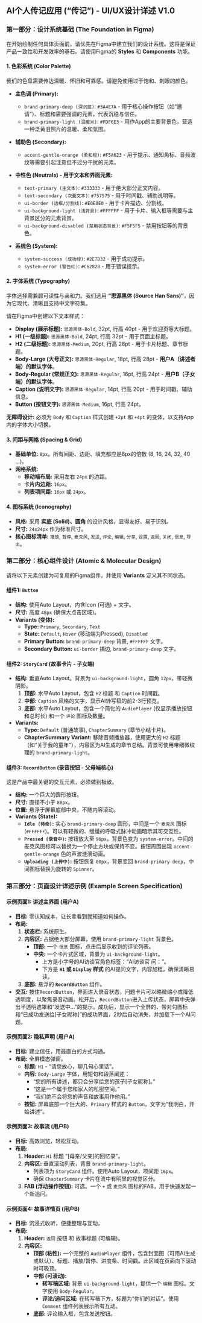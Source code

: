 ## **AI个人传记应用 (“传记”) - UI/UX设计详述 V1.0**

### **第一部分：设计系统基础 (The Foundation in Figma)**

在开始绘制任何具体页面前，请优先在Figma中建立我们的设计系统。这将是保证产品一致性和开发效率的基石。请使用Figma的 **Styles** 和 **Components** 功能。

#### **1. 色彩系统 (Color Palette)**

我们的色盘需要传达温暖、怀旧和可靠感。请避免使用过于饱和、刺眼的颜色。

*   **主色调 (Primary):**
    *   `brand-primary-deep (深沉蓝)`: `#3A4E7A` - 用于核心操作按钮（如“邀请”）、标题和需要强调的元素，代表沉稳与信任。
    *   `brand-primary-light (温暖米)`: `#FDF6E3` - 用作App的主要背景色，营造一种泛黄旧照片的温暖、柔和氛围。

*   **辅助色 (Secondary):**
    *   `accent-gentle-orange (柔和橙)`: `#F5A623` - 用于提示、通知角标、音频波纹等需要引起注意但不过分干扰的元素。

*   **中性色 (Neutrals) - 用于文本和界面元素:**
    *   `text-primary (主文本)`: `#333333` - 用于绝大部分正文内容。
    *   `text-secondary (次要文本)`: `#757575` - 用于时间戳、辅助说明等。
    *   `ui-border (边框/分割线)`: `#E0E0E0` - 用于卡片描边、分割线。
    *   `ui-background-light (浅背景)`: `#FFFFFF` - 用于卡片、输入框等需要与主背景区分的元素背景。
    *   `ui-background-disabled (禁用状态背景)`: `#F5F5F5` - 禁用按钮等的背景色。

*   **系统色 (System):**
    *   `system-success (成功绿)`: `#2E7D32` - 用于成功提示。
    *   `system-error (警告红)`: `#C62828` - 用于错误提示。

#### **2. 字体系统 (Typography)**

字体选择需兼顾可读性与亲和力。我们选用 **“思源黑体 (Source Han Sans)”**，因为它现代、清晰且支持中文字符集。

请在Figma中创建以下文本样式：

*   **Display (展示标题):** `思源黑体-Bold`, 32pt, 行高 40pt - 用于欢迎页等大标题。
*   **H1 (一级标题):** `思源黑体-Bold`, 24pt, 行高 32pt - 用于页面主标题。
*   **H2 (二级标题):** `思源黑体-Medium`, 20pt, 行高 28pt - 用于卡片标题、章节标题。
*   **Body-Large (大号正文):** `思源黑体-Regular`, 18pt, 行高 28pt - **用户A（讲述者端）的默认字体**。
*   **Body-Regular (常规正文):** `思源黑体-Regular`, 16pt, 行高 24pt - **用户B（子女端）的默认字体**。
*   **Caption (说明文字):** `思源黑体-Regular`, 14pt, 行高 20pt - 用于时间戳、辅助信息。
*   **Button (按钮文字):** `思源黑体-Medium`, 16pt, 行高 24pt。

**无障碍设计:** 必须为 `Body` 和 `Caption` 样式创建 `+2pt` 和 `+4pt` 的变体，以支持App内的字体大小切换。

#### **3. 间距与网格 (Spacing & Grid)**

*   **基础单位:** `8px`。所有间距、边距、填充都应是8px的倍数 (8, 16, 24, 32, 40 ...)。
*   **网格系统:**
    *   **移动端布局:** 采用左右 `24px` 的边距。
    *   **卡片内边距:** `16px`。
    *   **列表项间距:** `16px` 或 `24px`。

#### **4. 图标系统 (Iconography)**

*   **风格:** 采用 **实底 (Solid)、圆角** 的设计风格，显得友好、易于识别。
*   **尺寸:** `24x24px` 作为标准尺寸。
*   **核心图标清单:** `播放`, `暂停`, `麦克风`, `发送`, `评论`, `编辑`, `分享`, `设置`, `返回`, `关闭`, `信息`, `导出`。

### **第二部分：核心组件设计 (Atomic & Molecular Design)**

请将以下元素创建为可复用的Figma组件，并使用 **Variants** 定义其不同状态。

#### **组件1: `Button`**

*   **结构:** 使用Auto Layout，内含Icon (可选) + 文字。
*   **尺寸:** 高度 `48px` (确保大点击区域)。
*   **Variants (变体):**
    *   **Type:** `Primary`, `Secondary`, `Text`
    *   **State:** `Default`, `Hover` (移动端为Pressed), `Disabled`
    *   **Primary Button:** `brand-primary-deep` 背景, `#FFFFFF` 文字。
    *   **Secondary Button:** `ui-border` 描边, `brand-primary-deep` 文字。

#### **组件2: `StoryCard` (故事卡片 - 子女端)**

*   **结构:** 垂直Auto Layout。背景为 `ui-background-light`，圆角 `12px`，带轻微阴影。
    1.  **顶部:** 水平Auto Layout，包含 `H2` 标题 和 `Caption` 时间戳。
    2.  **中部:** `Caption` 风格的文字，显示AI转写稿的前2-3行预览。
    3.  **底部:** 水平Auto Layout，包含一个简化的 `AudioPlayer` (仅显示播放按钮和总时长) 和一个 `评论` 图标及数量。
*   **Variants:**
    *   **Type:** `Default` (普通故事), `ChapterSummary` (章节小结卡片)。
    *   **ChapterSummary Variant:** 移除音频播放器，使用更大的 `H2` 标题（如“关于我的童年”），内容区为AI生成的章节总结。背景可使用带细微纹理的 `brand-primary-light`。

#### **组件3: `RecordButton` (录音按钮 - 父母端核心)**

这是产品中最关键的交互元素，必须做到极致。

*   **结构:** 一个巨大的圆形按钮。
*   **尺寸:** 直径不小于 `80px`。
*   **位置:** 悬浮于屏幕底部中央，不随内容滚动。
*   **Variants (State):**
    *   **`Idle (待命)`:** 实心 `brand-primary-deep` 圆形，中间是一个 `麦克风` 图标 (`#FFFFFF`)。可以有轻微的、缓慢的呼吸式脉冲动画暗示其可交互性。
    *   **`Pressed (录音中)`:** 按钮放大至 `96px`，背景色变为 `system-error`。中间的麦克风图标可以替换为一个停止方块或保持不变。按钮周围出现 `accent-gentle-orange` 色的声波涟漪动画。
    *   **`Uploading (上传中)`:** 按钮恢复 `80px`，背景变回 `brand-primary-deep`，中间图标替换为旋转的 `Spinner`。

### **第三部分：页面设计详述示例 (Example Screen Specification)**

#### **示例页面1: 讲述主界面 (用户A)**

*   **目标:** 零认知成本，让长辈看到就知道如何操作。
*   **布局:**
    1.  **状态栏:** 系统原生。
    2.  **内容区:** 占据绝大部分屏幕，使用 `brand-primary-light` 背景色。
        *   **顶部:** 一个 `信息` 图标，点击后显示收到的评论列表。
        *   **中央:** 一个卡片式区域，背景为 `ui-background-light`。
            *   上方是小字号的AI访谈官角色标签：“AI访谈官 问：”。
            *   下方是 **`H1` 或 `Display` 样式** 的AI提问文字，内容加粗，确保清晰易读。
    3.  **底部:** 悬浮的 **`RecordButton`** 组件。
*   **交互:** 按住`RecordButton`，界面进入录音状态，问题卡片可以略微缩小或降低透明度，以聚焦录音动画。松开后，`RecordButton`进入上传状态，屏幕中央弹出半透明遮罩和“发送中...”的提示。成功后，显示一个全屏的、带对勾图标和“已成功发送给[子女昵称]”的成功界面，2秒后自动消失，并加载下一个AI问题。

#### **示例页面2: 隐私声明 (用户A)**

*   **目标:** 建立信任，用最直白的方式沟通。
*   **布局:** 全屏模态弹窗。
    *   **标题:** `H1` - “请您放心，聊几句心里话”。
    *   **内容:** `Body-Large` 字体，用短句和段落阐述：
        *   “您的所有讲述，都只会分享给您的孩子[子女昵称]。”
        *   “这是一个属于您和家人的私密空间。”
        *   “我们绝不会将您的声音和故事用作他用。”
    *   **按钮:** 屏幕底部一个巨大的、`Primary` 样式的 `Button`，文字为“我明白，开始讲述”。

#### **示例页面3: 故事流 (用户B)**

*   **目标:** 高效浏览，轻松互动。
*   **布局:**
    1.  **Header:** `H1` 标题 “[母亲/父亲]的回忆录”。
    2.  **内容区:** 垂直滚动列表，背景 `brand-primary-light`。
        *   列表项为 `StoryCard` 组件。使用Auto Layout，项间距 `16px`。
        *   确保 `ChapterSummary` 卡片在流中有明显的视觉区分。
    3.  **FAB (浮动操作按钮):** 可选。一个 `+` 或 `麦克风` 图标的FAB，用于快速发起一个新追问。

#### **示例页面4: 故事详情页 (用户B)**

*   **目标:** 沉浸式收听，便捷整理与互动。
*   **布局:**
    1.  **Header:** `返回` 按钮 和 故事标题 (可编辑)。
    2.  **内容区:**
        *   **顶部 (粘性):** 一个完整的 `AudioPlayer` 组件，包含封面图（可用AI生成或默认）、标题、播放/暂停、进度条、时间戳。此区域在页面向下滚动时可吸顶。
        *   **中部 (可滚动):**
            *   **转写稿区域:** 背景 `ui-background-light`，提供一个 `编辑` 图标。文字使用 `Body-Regular`。
            *   **评论/追问区域:** 在转写稿下方，标题为“你们的对话”。使用 `Comment` 组件列表展示所有互动。
        *   **底部:** 评论输入框，包含发送按钮。